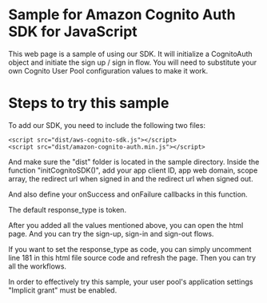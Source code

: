 # Sample for Amazon Cognito Auth SDK for JavaScript
This web page is a sample of using our SDK. It will initialize a CognitoAuth object and initiate the sign up / sign in flow. You will need to substitute your own Cognito User Pool configuration values to make it work.  

# Steps to try this sample

To add our SDK, you need to include the following two files:

```
<script src="dist/aws-cognito-sdk.js"></script>
<script src="dist/amazon-cognito-auth.min.js"></script>
```

And make sure the "dist" folder is located in the sample directory. 
Inside the function "initCognitoSDK()",
add your app client ID, app web domain, scope array, the redirect url when signed in and the redirect url when signed out. 

And also define your onSuccess and onFailure callbacks in this function. 

The default response_type is token. 

After you added all the values mentioned above, you can open the html page. And you can try the sign-up, sign-in and sign-out flows.

If you want to set the response_type as code, you can simply uncomment line 181 in this html file source code and refresh the page. Then you can try all the workflows. 

In order to effectively try this sample, your user pool's application settings "Implicit grant" must be enabled.
